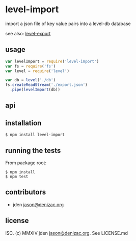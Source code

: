 # level-import
import a json file of key value pairs into a level-db database

see also: [level-export](https://npm.im/level-export)

## usage
```js
var levelImport = require('level-import')
var fs = require('fs')
var level = require('level')

var db = level('./db')
fs.createReadStream('./export.json')
  .pipe(levelImport(db))
```


## api


## installation

    $ npm install level-import


## running the tests

From package root:

    $ npm install
    $ npm test


## contributors

- jden <jason@denizac.org>


## license

ISC. (c) MMXIV jden <jason@denizac.org>. See LICENSE.md
